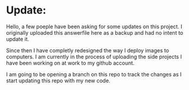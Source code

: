 # Update:

Hello, a few poeple have been asking for some updates on this project.
I originally uploaded this answerfile here as a backup and had no intent to update it.

Since then I have completly redesigned the way I deploy images to computers.
I am currently in the process of uploading the side projects I have been working on at work to my github account.

I am going to be opening a branch on this repo to track the changes as I start updating this repo with my new code.
